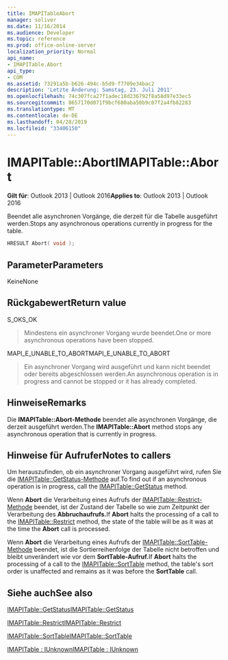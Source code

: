 ```yaml
---
title: IMAPITableAbort
manager: soliver
ms.date: 11/16/2014
ms.audience: Developer
ms.topic: reference
ms.prod: office-online-server
localization_priority: Normal
api_name:
- IMAPITable.Abort
api_type:
- COM
ms.assetid: 73291a5b-b626-494c-b5d9-f7709e34bac2
description: 'Letzte Änderung: Samstag, 23. Juli 2011'
ms.openlocfilehash: 74c307fca27f1adec18d236792f8a58d97e33ec5
ms.sourcegitcommit: 8657170d071f9bcf680aba50b9c07f2a4fb82283
ms.translationtype: MT
ms.contentlocale: de-DE
ms.lasthandoff: 04/28/2019
ms.locfileid: "33406150"
---
```

# <a name="imapitableabort"></a><span data-ttu-id="3fb3d-103">IMAPITable::Abort</span><span class="sxs-lookup"><span data-stu-id="3fb3d-103">IMAPITable::Abort</span></span>

  
  
<span data-ttu-id="3fb3d-104">**Gilt für**: Outlook 2013 | Outlook 2016</span><span class="sxs-lookup"><span data-stu-id="3fb3d-104">**Applies to**: Outlook 2013 | Outlook 2016</span></span> 
  
<span data-ttu-id="3fb3d-105">Beendet alle asynchronen Vorgänge, die derzeit für die Tabelle ausgeführt werden.</span><span class="sxs-lookup"><span data-stu-id="3fb3d-105">Stops any asynchronous operations currently in progress for the table.</span></span>
  
```cpp
HRESULT Abort( void );
```

## <a name="parameters"></a><span data-ttu-id="3fb3d-106">Parameter</span><span class="sxs-lookup"><span data-stu-id="3fb3d-106">Parameters</span></span>

<span data-ttu-id="3fb3d-107">Keine</span><span class="sxs-lookup"><span data-stu-id="3fb3d-107">None</span></span>
  
## <a name="return-value"></a><span data-ttu-id="3fb3d-108">Rückgabewert</span><span class="sxs-lookup"><span data-stu-id="3fb3d-108">Return value</span></span>

<span data-ttu-id="3fb3d-109">S_OK</span><span class="sxs-lookup"><span data-stu-id="3fb3d-109">S_OK</span></span> 
  
> <span data-ttu-id="3fb3d-110">Mindestens ein asynchroner Vorgang wurde beendet.</span><span class="sxs-lookup"><span data-stu-id="3fb3d-110">One or more asynchronous operations have been stopped.</span></span>
    
<span data-ttu-id="3fb3d-111">MAPI_E_UNABLE_TO_ABORT</span><span class="sxs-lookup"><span data-stu-id="3fb3d-111">MAPI_E_UNABLE_TO_ABORT</span></span> 
  
> <span data-ttu-id="3fb3d-112">Ein asynchroner Vorgang wird ausgeführt und kann nicht beendet oder bereits abgeschlossen werden.</span><span class="sxs-lookup"><span data-stu-id="3fb3d-112">An asynchronous operation is in progress and cannot be stopped or it has already completed.</span></span>
    
## <a name="remarks"></a><span data-ttu-id="3fb3d-113">Hinweise</span><span class="sxs-lookup"><span data-stu-id="3fb3d-113">Remarks</span></span>

<span data-ttu-id="3fb3d-114">Die **IMAPITable::Abort-Methode** beendet alle asynchronen Vorgänge, die derzeit ausgeführt werden.</span><span class="sxs-lookup"><span data-stu-id="3fb3d-114">The **IMAPITable::Abort** method stops any asynchronous operation that is currently in progress.</span></span> 
  
## <a name="notes-to-callers"></a><span data-ttu-id="3fb3d-115">Hinweise für Aufrufer</span><span class="sxs-lookup"><span data-stu-id="3fb3d-115">Notes to callers</span></span>

<span data-ttu-id="3fb3d-116">Um herauszufinden, ob ein asynchroner Vorgang ausgeführt wird, rufen Sie die [IMAPITable::GetStatus-Methode](imapitable-getstatus.md) auf.</span><span class="sxs-lookup"><span data-stu-id="3fb3d-116">To find out if an asynchronous operation is in progress, call the [IMAPITable::GetStatus](imapitable-getstatus.md) method.</span></span> 
  
<span data-ttu-id="3fb3d-117">Wenn **Abort** die Verarbeitung eines Aufrufs der [IMAPITable::Restrict-Methode](imapitable-restrict.md) beendet, ist der Zustand der Tabelle so wie zum Zeitpunkt der Verarbeitung des **Abbruchaufrufs.**</span><span class="sxs-lookup"><span data-stu-id="3fb3d-117">If **Abort** halts the processing of a call to the [IMAPITable::Restrict](imapitable-restrict.md) method, the state of the table will be as it was at the time the **Abort** call is processed.</span></span> 
  
<span data-ttu-id="3fb3d-118">Wenn **Abort** die Verarbeitung eines Aufrufs der [IMAPITable::SortTable-Methode](imapitable-sorttable.md) beendet, ist die Sortierreihenfolge der Tabelle nicht betroffen und bleibt unverändert wie vor dem **SortTable-Aufruf.**</span><span class="sxs-lookup"><span data-stu-id="3fb3d-118">If **Abort** halts the processing of a call to the [IMAPITable::SortTable](imapitable-sorttable.md) method, the table's sort order is unaffected and remains as it was before the **SortTable** call.</span></span> 
  
## <a name="see-also"></a><span data-ttu-id="3fb3d-119">Siehe auch</span><span class="sxs-lookup"><span data-stu-id="3fb3d-119">See also</span></span>



[<span data-ttu-id="3fb3d-120">IMAPITable::GetStatus</span><span class="sxs-lookup"><span data-stu-id="3fb3d-120">IMAPITable::GetStatus</span></span>](imapitable-getstatus.md)
  
[<span data-ttu-id="3fb3d-121">IMAPITable::Restrict</span><span class="sxs-lookup"><span data-stu-id="3fb3d-121">IMAPITable::Restrict</span></span>](imapitable-restrict.md)
  
[<span data-ttu-id="3fb3d-122">IMAPITable::SortTable</span><span class="sxs-lookup"><span data-stu-id="3fb3d-122">IMAPITable::SortTable</span></span>](imapitable-sorttable.md)
  
[<span data-ttu-id="3fb3d-123">IMAPITable : IUnknown</span><span class="sxs-lookup"><span data-stu-id="3fb3d-123">IMAPITable : IUnknown</span></span>](imapitableiunknown.md)

